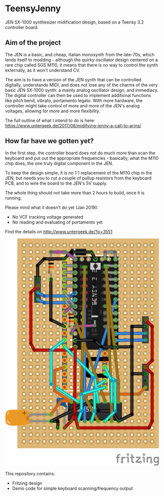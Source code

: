 # TeensyJenny
JEN SX-1000 synthesizer midification design, based on a Teensy 3.2 controller board.

## Aim of the project

The JEN is a basic, and cheap, Italian monosynth from the late-70s, which lends itself to modding - although the quirky oscillator design centered on a rare chip called SGS M110, it means that there is no way to control the synth externally, as it won't understand CV. 

The aim is to have a version of the JEN synth that can be controlled digitally, understands MIDI, and does not lose any of the charms of the very basic JEN SX-1000 synth: a mainly analog oscillator design, and immediacy. The digital controller can then be used to implement additional functions like pitch bend, vibrato, portamento legato. With more hardware, the controller might take control of more and more of the JEN's analog voltages, allowing for more and more flexibility.

The full outline of what I intend to do is here: https://www.untergeek.de/2017/08/midifying-jenny-a-call-to-arms/

## How far have we gotten yet?

In the first step, the controller board does not do much more than scan the keyboard and put out the appropriate frequencies - basically, what the M110 chip does, the one truly digital component in the JEN.

To keep the design simple, it is no 1:1 replacement of the M110 chip in the JEN, but needs you to cut a couple of pullup resistors from the keyboard PCB, and to wire the board to the JEN's 5V supply. 

The whole thing should not take more than 2 hours to build, once it is running. 

Please mind what it doesn't do yet (Jan 2019): 
- No VCF tracking voltage generated
- No reading and evaluating of portamento yet

Find the details on http://www.untergeek.de/?p=3551

![breadboard](https://github.com/untergeekDE/TeensyJenny/blob/master/m110-teensy_Steckplatine.png)

This repository contains: 
- Fritzing design
- Demo code for simple keyboard scanning/frequency output
